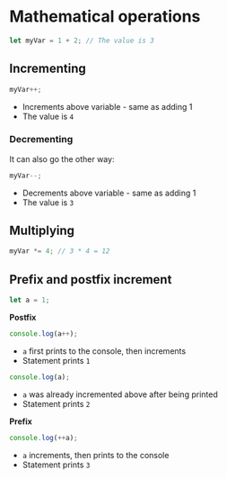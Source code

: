 # Mathematical operations

```js
let myVar = 1 + 2; // The value is 3
```

## Incrementing

```js
myVar++;
```

- Increments above variable - same as adding 1
- The value is `4`

### Decrementing

It can also go the other way:

```js
myVar--;
```

- Decrements above variable - same as adding 1
- The value is `3`

## Multiplying

```js
myVar *= 4; // 3 * 4 = 12
```

## Prefix and postfix increment

```js
let a = 1;
```

**Postfix**

```js
console.log(a++);
```

- `a` first prints to the console, then increments
- Statement prints `1`

```js
console.log(a);
```

- `a` was already incremented above after being printed
- Statement prints `2`

**Prefix**

```js
console.log(++a);
```

- `a` increments, then prints to the console
- Statement prints `3`
